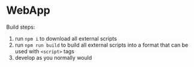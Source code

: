 # WebApp

Build steps:
1. run `npm i` to download all external scripts
1. run `npm run build` to build all external scripts into a format that can be used with `<script>` tags
1. develop as you normally would
